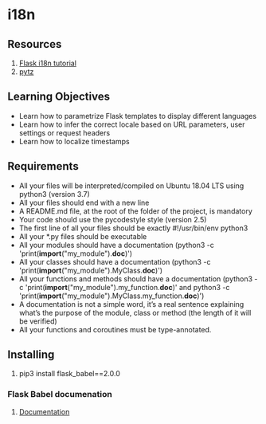 # i18n

## Resources
1. [Flask i18n tutorial](https://blog.miguelgrinberg.com/post/the-flask-mega-tutorial-part-xiii-i18n-and-l10n)
2. [pytz](https://pytz.sourceforge.net/)

## Learning Objectives
* Learn how to parametrize Flask templates to display different languages
* Learn how to infer the correct locale based on URL parameters, user settings or request headers
* Learn how to localize timestamps

## Requirements
* All your files will be interpreted/compiled on Ubuntu 18.04 LTS using python3 (version 3.7)
* All your files should end with a new line
* A README.md file, at the root of the folder of the project, is mandatory
* Your code should use the pycodestyle style (version 2.5)
* The first line of all your files should be exactly #!/usr/bin/env python3
* All your *.py files should be executable
* All your modules should have a documentation (python3 -c 'print(__import__("my_module").__doc__)')
* All your classes should have a documentation (python3 -c 'print(__import__("my_module").MyClass.__doc__)')
* All your functions and methods should have a documentation (python3 -c 'print(__import__("my_module").my_function.__doc__)' and python3 -c 'print(__import__("my_module").MyClass.my_function.__doc__)')
* A documentation is not a simple word, it’s a real sentence explaining what’s the purpose of the module, class or method (the length of it will be verified)
* All your functions and coroutines must be type-annotated.

## Installing
1. pip3 install flask_babel==2.0.0

### Flask Babel documenation
1. [Documentation](https://python-babel.github.io/flask-babel/)
